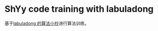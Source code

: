 # ShYy code training with labuladong

基于[labuladong 的算法小抄](https://labuladong.github.io/algo/)进行算法训练。
